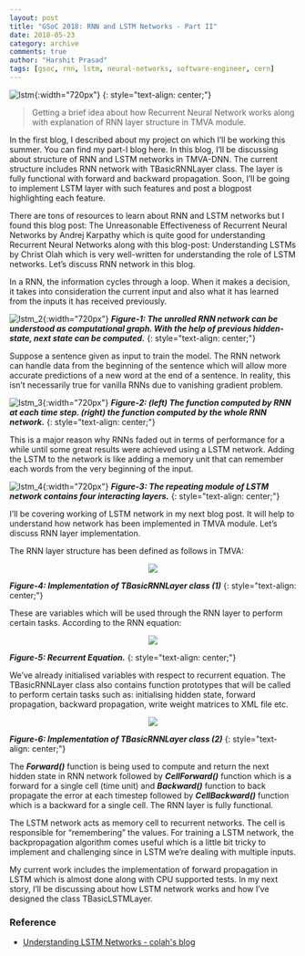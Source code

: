 ```yaml
---
layout: post
title: "GSoC 2018: RNN and LSTM Networks - Part II"
date: 2018-05-23
category: archive
comments: true
author: "Harshit Prasad"
tags: [gsoc, rnn, lstm, neural-networks, software-engineer, cern]
---
```



![lstm](https://drive.google.com/uc?export=view&id=1uaDaloW8Ecdli-N4w2N-FLJ5T_8XZlRu){:width="720px"}
{: style="text-align: center;"}

> Getting a brief idea about how Recurrent Neural Network works along with explanation of RNN layer structure in TMVA module.

In the first blog, I described about my project on which I’ll be working this summer. You can find my part-I blog here. In this blog, I’ll be discussing about structure of RNN and LSTM networks in TMVA-DNN. The current structure includes RNN network with TBasicRNNLayer class. The layer is fully functional with forward and backward propagation. Soon, I’ll be going to implement LSTM layer with such features and post a blogpost highlighting each feature.

There are tons of resources to learn about RNN and LSTM networks but I found this blog post: The Unreasonable Effectiveness of Recurrent Neural Networks by Andrej Karpathy which is quite good for understanding Recurrent Neural Networks along with this blog-post: Understanding LSTMs by Christ Olah which is very well-written for understanding the role of LSTM networks. Let’s discuss RNN network in this blog.

In a RNN, the information cycles through a loop. When it makes a decision, it takes into consideration the current input and also what it has learned from the inputs it has received previously.

![lstm_2](https://drive.google.com/uc?export=view&id=1qi8aSvKtRQHttyGNBZpszZUc3DtanlYg){:width="720px"}
***Figure-1: The unrolled RNN network can be understood as computational graph. With the help of previous hidden-state, next state can be computed.***
{: style="text-align: center;"}

Suppose a sentence given as input to train the model. The RNN network can handle data from the beginning of the sentence which will allow more accurate predictions of a new word at the end of a sentence. In reality, this isn’t necessarily true for vanilla RNNs due to vanishing gradient problem.

![lstm_3](https://drive.google.com/uc?export=view&id=1C6vrR8A8Dx-bKM0fHA4XDod4ardPty2F){:width="720px"}
***Figure-2: (left) The function computed by RNN at each time step. (right) the function computed by the whole RNN network.***
{: style="text-align: center;"}

This is a major reason why RNNs faded out in terms of performance for a while until some great results were achieved using a LSTM network. Adding the LSTM to the network is like adding a memory unit that can remember each words from the very beginning of the input.

![lstm_4](https://drive.google.com/uc?export=view&id=1dY6Ns00pJPBLLfVkvY9kmwcQRVRH4KAT){:width="720px"}
***Figure-3: The repeating module of LSTM network contains four interacting layers.***
{: style="text-align: center;"}

I’ll be covering working of LSTM network in my next blog post. It will help to understand how network has been implemented in TMVA module. Let’s discuss RNN layer implementation.

The RNN layer structure has been defined as follows in TMVA:

<div style="text-align:center"><img src="https://drive.google.com/uc?export=view&id=1K8NZWHV4FHGlu6ZwssYII-BN1gC9_9v8"/></div>

***Figure-4: Implementation of TBasicRNNLayer class (1)***
{: style="text-align: center;"}

These are variables which will be used through the RNN layer to perform certain tasks. According to the RNN equation:

<div style="text-align:center"><img src="https://drive.google.com/uc?export=view&id=1Vza7hNVkARKeOe59aO2xtcyx4N9TK5Lz"/></div>

***Figure-5: Recurrent Equation.***
{: style="text-align: center;"}

We’ve already initialised variables with respect to recurrent equation. The TBasicRNNLayer class also contains function prototypes that will be called to perform certain tasks such as: initialising hidden state, forward propagation, backward propagation, write weight matrices to XML file etc.

<div style="text-align:center"><img src="https://drive.google.com/uc?export=view&id=1nhA3uyF9i5YakznSDPtfhQ9og4M9XbIA"/></div>

***Figure-6: Implementation of TBasicRNNLayer class (2)***
{: style="text-align: center;"}

The ***Forward()*** function is being used to compute and return the next hidden state in RNN network followed by ***CellForward()*** function which is a forward for a single cell (time unit) and ***Backward()*** function to back propagate the error at each timestep followed by ***CellBackward()*** function which is a backward for a single cell. The RNN layer is fully functional.

The LSTM network acts as memory cell to recurrent networks. The cell is responsible for “remembering” the values. For training a LSTM network, the backpropagation algorithm comes useful which is a little bit tricky to implement and challenging since in LSTM we’re dealing with multiple inputs.

My current work includes the implementation of forward propagation in LSTM which is almost done along with CPU supported tests. In my next story, I’ll be discussing about how LSTM network works and how I’ve designed the class TBasicLSTMLayer.

### Reference

- [Understanding LSTM Networks - colah's blog](http://colah.github.io/posts/2015-08-Understanding-LSTMs/)
